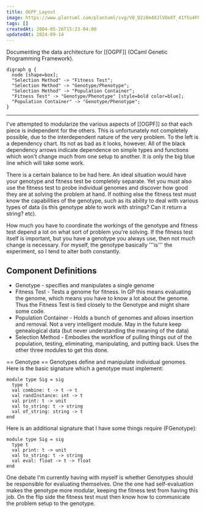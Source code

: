 ```yaml
---
title: OGPF_Layout
image: https://www.plantuml.com/plantuml/svg/VO_D2i8m48JlVOeXT_41f5u4FGa5lHKFQRCqWR0RaYrOn7SNhHV1zZOC7_FZmf1jyXZmg00MHsYBjudgJkwtNGMO2qNgDGZZJEh56MpsCCUWJANWIaND2dSY5fqIRHl_LMjq8scCzcCVXDK6fZppFtrBoMYBJl6zFJhq4YNNNHnf_l4tUtdZymK0
tags: []
createdAt: 2004-05-26T15:23-04:00
updatedAt: 2024-09-14
---
```


Documenting the data architecture for [[OGPF]] (OCaml Genetic Programming Framework).

```plantuml
digraph g {
  node [shape=box];
  "Selection Method" -> "Fitness Test";
  "Selection Method" -> "Genotype/Phenotype";
  "Selection Method" -> "Population Container";
  "Fitness Test" -> "Genotype/Phenotype" [style=bold color=blue];
  "Population Container" -> "Genotype/Phenotype";
}
```

----

I've attempted to modularize the various aspects of [[OGPF]] so that each piece is independent for the others. This is unfortunately not completely possible, due to the interdependent nature of the very problem. To the left is a dependency chart. Its not as bad as it looks, however. All of the black dependency arrows indicate dependence on simple types and functions which won't change much from one setup to another. It is only the big blue line which will take some work.

There is a certain balance to be had here. An ideal situation would have your genotype and fitness test be completely separate. Yet you must also use the fitness test to probe individual genomes and discover how good they are at solving the problem at hand. If nothing else the fitness test must know the capabilities of the genotype, such as its ability to deal with various types of data (is this genotype able to work with strings? Can it return a string? etc).

How much you have to coordinate the workings of the genotype and fitness test depend a lot on what sort of problem you're solving. If the fitness test itself is important, but you have a genotype you always use, then not much change is necessary. For myself, the genotype basically '''is''' the experiment, so I tend to alter both constantly.

## Component Definitions
* Genotype - specifies and manipulates a single genome
* Fitness Test - Tests a genome for fitness. In GP this means evaluating the genome, which means you have to know a lot about the genome. Thus the Fitness Test is tied closely to the Genotype and might share some code.
* Population Container - Holds a bunch of genomes and allows insertion and removal. Not a very intelligent module. May in the future keep genealogical data (but never understanding the meaning of the data)
* Selection Method - Embodies the workflow of pulling things out of the population, testing, eliminating, manipulating, and putting back.  Uses the other three modules to get this done.


== Genotype ==
Genotypes define and manipulate individual genomes. Here is the basic signature which a genotype must implement:
```
module type Sig = sig
  type t
  val combine: t -> t -> t
  val randInstance: int -> t
  val print: t -> unit
  val to_string: t -> string
  val of_string: string -> t
end
```

Here is an additional signature that I have some things require (FGenotype):
```
module type Sig = sig
  type t
  val print: t -> unit
  val to_string: t -> string
  val eval: float -> t -> float
end
```

One debate I'm currently having with myself is whether Genotypes should be responsible for evaluating themselves. One the one had self-evaluation makes the genotype more modular, keeping the fitness test from having this job. On the flip side the fitness test must then know how to communicate the problem setup to the genotype.

